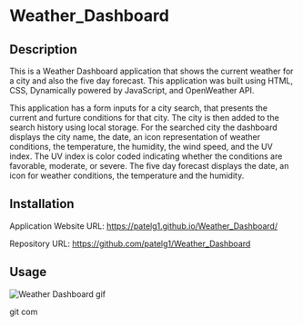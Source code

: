 # Weather_Dashboard

## Description 

This is a Weather Dashboard application that shows the current weather for a city and also the five day forecast. This application was built using HTML, CSS, Dynamically powered by JavaScript, and OpenWeather API.

This application has a form inputs for a city search, that presents the current and furture conditions for that city. The city is then added to the search history using local storage. For the searched city the dashboard displays the city name, the date, an icon representation of weather conditions, the temperature, the humidity, the wind speed, and the UV index. The UV index is color coded indicating whether the conditions are favorable, moderate, or severe. The five day forecast displays the date, an icon for weather conditions, the temperature and the humidity.

## Installation

Application Website URL: https://patelg1.github.io/Weather_Dashboard/

Repository URL: https://github.com/patelg1/Weather_Dashboard

## Usage

![Weather Dashboard gif](assets/weather-dashboard-demo.gif)


git com